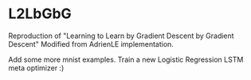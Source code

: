# L2LbGbG
Reproduction of "Learning to Learn by Gradient Descent by Gradient Descent"
Modified from AdrienLE implementation.

Add some more mnist examples.
Train a new Logistic Regression LSTM meta optimizer :)
